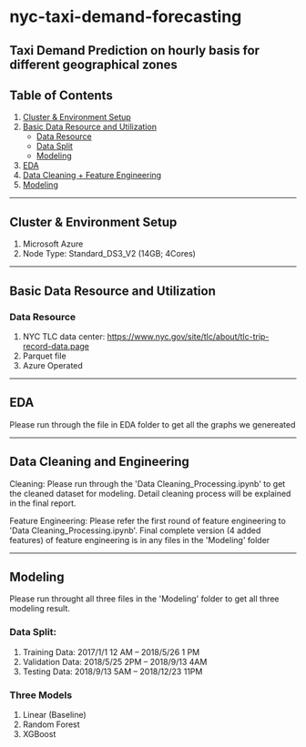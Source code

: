 # nyc-taxi-demand-forecasting

## Taxi Demand Prediction on hourly basis for different geographical zones

## Table of Contents  
1. [Cluster & Environment Setup](#Cluster-&-Environment-Setup)  
2. [Basic Data Resource and Utilization](#Basic-Data-Resource-and-Utilization)
   - [Data Resource](#Data-Resource)
   - [Data Split](#Data-Split)
   - [Modeling](#Modeling)
3. [EDA](#eda)
4. [Data Cleaning + Feature Engineering](#Data-Cleaning-+-Feature-Engineering)
5. [Modeling](#modeling)


---

## Cluster & Environment Setup
1. Microsoft Azure
2. Node Type: Standard_DS3_V2 (14GB; 4Cores)
   
---

## Basic Data Resource and Utilization

### Data Resource
1. NYC TLC data center: https://www.nyc.gov/site/tlc/about/tlc-trip-record-data.page
2. Parquet file
3. Azure Operated

---

## EDA

Please run through the file in EDA folder to get all the graphs we genereated 

---

## Data Cleaning and Engineering

Cleaning: Please run through the 'Data Cleaning_Processing.ipynb' to get the cleaned dataset for modeling. 
          Detail cleaning process will be explained in the final report.

Feature Engineering: Please refer the first round of feature engineering to 'Data Cleaning_Processing.ipynb'. 
                     Final complete version (4 added features) of feature engineering is in any files in the 'Modeling' folder

---

## Modeling

Please run throught all three files in the 'Modeling' folder to get all three modeling result.

### Data Split:
1. Training Data: 2017/1/1 12 AM – 2018/5/26 1 PM
2. Validation Data: 2018/5/25 2PM – 2018/9/13 4AM
3. Testing Data: 2018/9/13 5AM  – 2018/12/23 11PM

### Three Models
1. Linear (Baseline)
2. Random Forest
3. XGBoost


   
